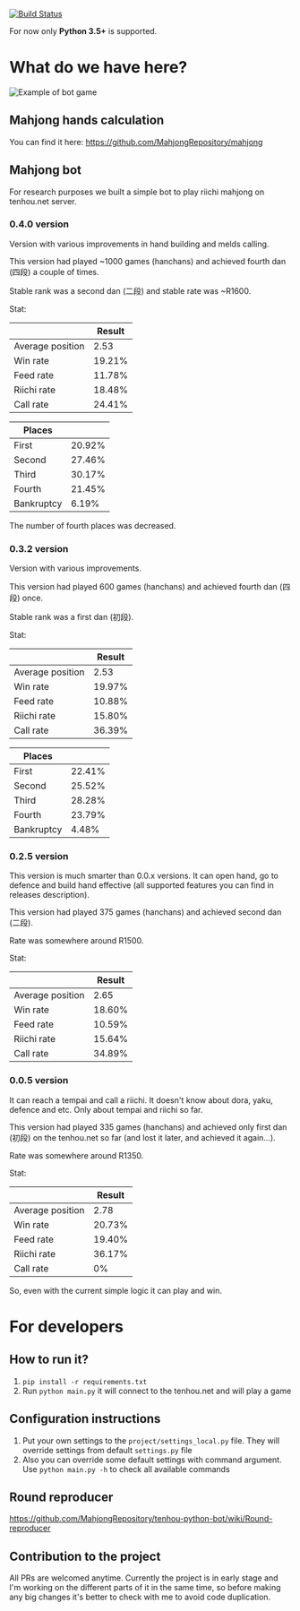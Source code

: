 [![Build Status](https://travis-ci.org/MahjongRepository/tenhou-python-bot.svg?branch=master)](https://travis-ci.org/MahjongRepository/tenhou-python-bot)

For now only **Python 3.5+** is supported.

# What do we have here?

![Example of bot game](https://cloud.githubusercontent.com/assets/475367/25059936/31b33ac2-21c3-11e7-8cb2-de33d7ba96cb.gif)

## Mahjong hands calculation

You can find it here: https://github.com/MahjongRepository/mahjong

## Mahjong bot

For research purposes we built a simple bot to play riichi mahjong on tenhou.net server.

### 0.4.0 version

Version with various improvements in hand building and melds calling.

This version had played ~1000 games (hanchans) and achieved fourth dan (四段) a couple of times. 

Stable rank was a second dan (二段) and stable rate was ~R1600.

Stat:

|   | Result |
| --- | --- |
| Average position | 2.53 |
| Win rate | 19.21% |
| Feed rate | 11.78% |
| Riichi rate | 18.48% |
| Call rate | 24.41% |

| Places |  |
| --- | --- |
| First | 20.92% |
| Second | 27.46% |
| Third| 30.17% |
| Fourth | 21.45% |
| Bankruptcy | 6.19% |

The number of fourth places was decreased.

### 0.3.2 version

Version with various improvements.

This version had played 600 games (hanchans) and achieved fourth dan (四段) once.

Stable rank was a first dan (初段).

Stat:

|   | Result |
| --- | --- |
| Average position | 2.53 |
| Win rate | 19.97% |
| Feed rate | 10.88% |
| Riichi rate | 15.80% |
| Call rate | 36.39% |

| Places |  |
| --- | --- |
| First | 22.41% |
| Second | 25.52% |
| Third| 28.28% |
| Fourth | 23.79% |
| Bankruptcy | 4.48% |

### 0.2.5 version

This version is much smarter than 0.0.x versions. It can open hand, go to defence and build hand effective (all supported features you can find in releases description).

This version had played 375 games (hanchans) and achieved second dan (二段).

Rate was somewhere around R1500.

Stat:

|   | Result |
| --- | --- |
| Average position | 2.65 |
| Win rate | 18.60% |
| Feed rate | 10.59% |
| Riichi rate | 15.64% |
| Call rate | 34.89% |

### 0.0.5 version

It can reach a tempai and call a riichi. It doesn't know about dora, yaku, defence and etc. 
Only about tempai and riichi so far.

This version had played 335 games (hanchans) and achieved only first dan (初段) on the tenhou.net so far
(and lost it later, and achieved it again...).

Rate was somewhere around R1350.

Stat:

|   | Result |
| --- | --- |
| Average position | 2.78 |
| Win rate | 20.73% |
| Feed rate | 19.40% |
| Riichi rate | 36.17% |
| Call rate | 0% |

So, even with the current simple logic it can play and win.

# For developers

## How to run it?

1. `pip install -r requirements.txt`
2. Run `python main.py` it will connect to the tenhou.net and will play a game

## Configuration instructions

1. Put your own settings to the `project/settings_local.py` file. 
They will override settings from default `settings.py` file
2. Also you can override some default settings with command argument. 
Use `python main.py -h` to check all available commands

## Round reproducer

https://github.com/MahjongRepository/tenhou-python-bot/wiki/Round-reproducer

## Contribution to the project

All PRs are welcomed anytime. Currently the project is in early stage and 
I'm working on the different parts of it in the same time, so before making any 
big changes it's better to check with me to avoid code duplication.
